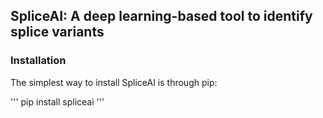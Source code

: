 ## SpliceAI: A deep learning-based tool to identify splice variants

### Installation

The simplest way to install SpliceAI is through pip:

'''
pip install spliceai
'''
